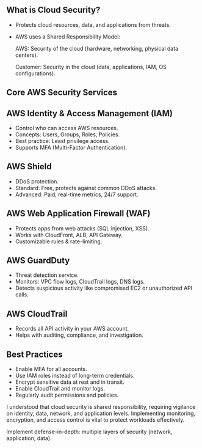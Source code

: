 ## What is Cloud Security?

- Protects cloud resources, data, and applications from threats.

- AWS uses a Shared Responsibility Model:

  AWS: Security of the cloud (hardware, networking, physical data centers).

  Customer: Security in the cloud (data, applications, IAM, OS configurations).

## Core AWS Security Services

## AWS Identity & Access Management (IAM)

- Control who can access AWS resources.
- Concepts: Users, Groups, Roles, Policies.
- Best practice: Least privilege access.
- Supports MFA (Multi-Factor Authentication).

## AWS Shield

- DDoS protection.
- Standard: Free, protects against common DDoS attacks.
- Advanced: Paid, real-time metrics, 24/7 support.

## AWS Web Application Firewall (WAF)

- Protects apps from web attacks (SQL injection, XSS).
- Works with CloudFront, ALB, API Gateway.
- Customizable rules & rate-limiting.

## AWS GuardDuty

- Threat detection service.
- Monitors: VPC flow logs, CloudTrail logs, DNS logs.
- Detects suspicious activity like compromised EC2 or unauthorized API calls.

## AWS CloudTrail

- Records all API activity in your AWS account.
- Helps with auditing, compliance, and investigation.

## Best Practices

- Enable MFA for all accounts.
- Use IAM roles instead of long-term credentials.
- Encrypt sensitive data at rest and in transit.
- Enable CloudTrail and monitor logs.
- Regularly audit permissions and policies.

I understood that cloud security is shared responsibility, requiring vigilance on identity, data, network, and application levels. Implementing monitoring, encryption, and access control is vital to protect workloads effectively.

Implement defense-in-depth: multiple layers of security (network, application, data).
